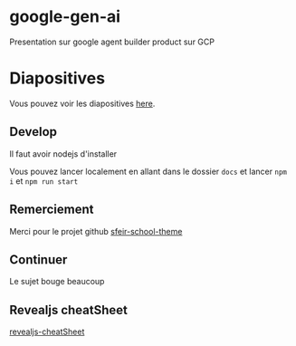 # google-gen-ai

Presentation sur google agent builder product sur GCP

# Diapositives

Vous pouvez voir les diapositives [here](https://tgenez.github.io/google-gen-ai/#/).

## Develop

Il faut avoir nodejs d'installer

Vous pouvez lancer localement en allant dans le dossier `docs` et lancer `npm i` et `npm run start`

## Remerciement

Merci pour le projet github [sfeir-school-theme](https://github.com/sfeir-open-source/sfeir-school-theme)

## Continuer

Le sujet bouge beaucoup

## Revealjs cheatSheet

[revealjs-cheatSheet](https://gist.github.com/peeweek/55d6c2eb006d11c7da01fde974325f33)


